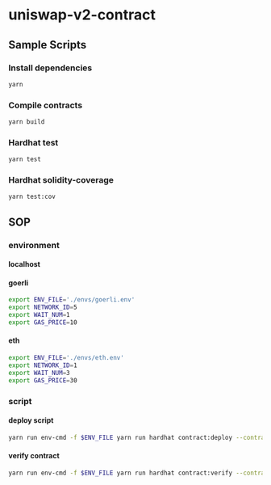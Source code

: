 # uniswap-v2-contract

## Sample Scripts
### Install dependencies
```bash
yarn
```

### Compile contracts
```bash
yarn build
```

### Hardhat test
```bash
yarn test 
```

### Hardhat solidity-coverage
```bash
yarn test:cov
```

## SOP
### environment
#### localhost 

#### goerli
``` bash
export ENV_FILE='./envs/goerli.env'
export NETWORK_ID=5
export WAIT_NUM=1
export GAS_PRICE=10
```

#### eth
``` bash
export ENV_FILE='./envs/eth.env'
export NETWORK_ID=1
export WAIT_NUM=3
export GAS_PRICE=30
```

### script

#### deploy script
```bash
yarn run env-cmd -f $ENV_FILE yarn run hardhat contract:deploy --contract YEN --gas-price $GAS_PRICE --args [] --network $NETWORK_ID --wait-num $WAIT_NUM
```

#### verify contract
```bash
yarn run env-cmd -f $ENV_FILE yarn run hardhat contract:verify --contract YEN --network $NETWORK_ID --args []
```